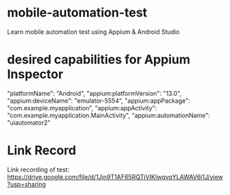 # mobile-automation-test
Learn mobile automation test using Appium &amp; Android Studio

# desired capabilities for Appium Inspector

  "platformName": "Android",
  "appium:platformVersion": "13.0",
  "appium:deviceName": "emulator-5554",
  "appium:appPackage": "com.example.myapplication",
  "appium:appActivity": "com.example.myapplication.MainActivity",
  "appium:automationName": "uiautomator2"

# Link Record
  Link recording of test: https://drive.google.com/file/d/1Jjn9T1AF65RQTjVIKIwqvqYLAWAV6i1J/view?usp=sharing

